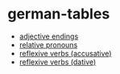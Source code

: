 # german-tables
  * [adjective endings](../main/adjektive/adjektive.pdf)
  * [relative pronouns](../main/relativ/relativ.pdf)
  * [reflexive verbs (accusative)](../main/reflexive/akkusativ.pdf)
  * [reflexive verbs (dative)](../main/reflexive/dativ.pdf)
  
